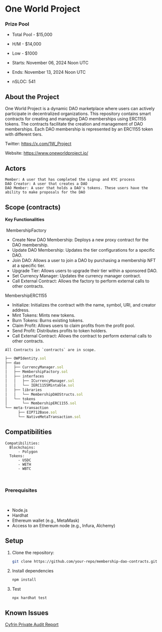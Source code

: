 # One World Project

### Prize Pool

- Total Pool - $15,000
- H/M - $14,000
- Low - $1000

- Starts: November 06, 2024 Noon UTC
- Ends: November 13, 2024 Noon UTC

- nSLOC: 541

[//]: # (contest-details-open)

## About the Project

One World Project is a dynamic DAO marketplace where users can actively participate in decentralized organizations. This repository contains smart contracts for creating and managing DAO memberships using ERC1155 tokens. The contracts facilitate the creation and management of DAO memberships. Each DAO membership is represented by an ERC1155 token with different tiers.

Twitter: https://x.com/1W_Project

Website: https://www.oneworldproject.io/

## Actors
```
Member: A user that has completed the signup and KYC process
DAO Creator: A user that creates a DAO
DAO Member: A user that holds a DAO's tokens. These users have the ability to make proposals for the DAO
```

[//]: # (contest-details-close)

[//]: # (scope-open)

## Scope (contracts)

#### Key Functionalities
​
MembershipFactory

- Create New DAO Membership: Deploys a new proxy contract for the DAO membership.
- Update DAO Membership: Updates the tier configurations for a specific DAO.
- Join DAO: Allows a user to join a DAO by purchasing a membership NFT at a specific tier.
- Upgrade Tier: Allows users to upgrade their tier within a sponsored DAO.
- Set Currency Manager: Updates the currency manager contract.
- Call External Contract: Allows the factory to perform external calls to other contracts.

 MembershipERC1155

- Initialize: Initializes the contract with the name, symbol, URI, and creator address.
- Mint Tokens: Mints new tokens.
- Burn Tokens: Burns existing tokens.
- Claim Profit: Allows users to claim profits from the profit pool.
- Send Profit: Distributes profits to token holders.
- Call External Contract: Allows the contract to perform external calls to other contracts.
​
```
All Contracts in `contracts` are in scope.
```
```js
├── OWPIdentity.sol
├── dao
│   ├── CurrencyManager.sol
│   ├── MembershipFactory.sol
│   ├── interfaces
│   │   ├── ICurrencyManager.sol
│   │   └── IERC1155Mintable.sol
│   ├── libraries
│   │   └── MembershipDAOStructs.sol
│   └── tokens
│       └── MembershipERC1155.sol
└── meta-transaction
      ├── EIP712Base.sol
      └── NativeMetaTransaction.sol
```

## Compatibilities

```
Compatibilities:
  Blockchains:
      - Polygon
  Tokens:
      - USDC
      - WETH
      - WBTC
```

[//]: # (scope-close)

[//]: # (getting-started-open)

​
### Prerequisites
​
- Node.js
- Hardhat
- Ethereum wallet (e.g., MetaMask)
- Access to an Ethereum node (e.g., Infura, Alchemy)

## Setup

1. Clone the repository:
    ```sh
    git clone https://github.com/your-repo/membership-dao-contracts.git
    ```

2. Install dependencies
    ```sh
    npm install
    ```

3. Test
    ```sh
    npx hardhat test
    ```


[//]: # (getting-started-close)
[//]: # (known-issues-open)

## Known Issues

[Cyfrin Private Audit Report](https://github.com/user-attachments/files/17599046/2024-10-29-one-world-project-v2.0.pdf)


[//]: # (known-issues-close)
